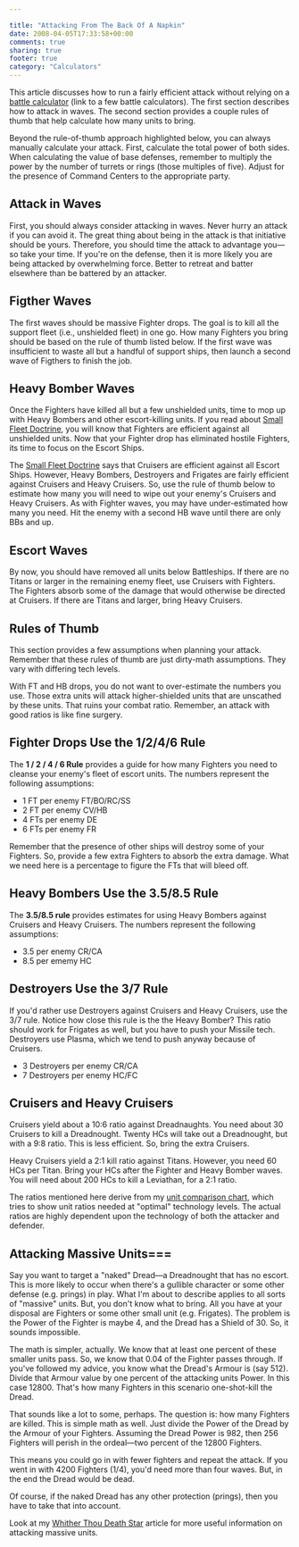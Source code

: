```yaml
---

title: "Attacking From The Back Of A Napkin"
date: 2008-04-05T17:33:58+00:00
comments: true
sharing: true
footer: true
category: "Calculators"
---
```



This article discusses how to run a fairly efficient attack without
relying on a [battle calculator](/astro-empires/battle-calculator) (link to a few battle calculators). The first section describes how to
attack in waves. The second section provides a couple rules of thumb
that help calculate how many units to bring.

Beyond the rule-of-thumb approach highlighted below, you can always
manually calculate your attack. First, calculate the total power of both
sides. When calculating the value of base defenses, remember to multiply
the power by the number of turrets or rings (those multiples of five).
Adjust for the presence of Command Centers to the appropriate party.

## Attack in Waves

First, you should always consider attacking in waves. Never hurry an
attack if you can avoid it. The great thing about being in the attack is
that initiative should be yours. Therefore, you should time the attack
to advantage you&mdash;so take your time. If you're on the defense, then it
is more likely you are being attacked by overwhelming force. Better to
retreat and batter elsewhere than be battered by an attacker.

## Figther Waves

The first waves should be massive Fighter drops. The goal is to kill all
the support fleet (i.e., unshielded fleet) in one go. How many Fighters
you bring should be based on the rule of thumb listed below. If the
first wave was insufficient to waste all but a handful of support ships,
then launch a second wave of Figthers to finish the job.

## Heavy Bomber Waves

Once the Fighters have killed all but a few unshielded units, time to
mop up with Heavy Bombers and other escort-killing units. If you read
about [Small Fleet Doctrine](/astro-empires/small-fleet-doctrine), you will know that Fighters are
efficient against all unshielded 
units.
Now that your Fighter drop has
eliminated hostile Fighters, its time to focus on the Escort Ships. 

The [Small Fleet Doctrine](/astro-empires/small-fleet-doctrine) says that Cruisers are efficient against
all Escort Ships. However, Heavy Bombers, Destroyers and Frigates are
fairly efficient against Cruisers and Heavy Cruisers. So, use the rule
of thumb below to estimate how many you will need to wipe out your
enemy's Cruisers and Heavy Cruisers. As with Fighter waves, you may have
under-estimated how many you need. Hit the enemy with a second HB wave
until there are only BBs and up.

## Escort Waves

By now, you should have removed all units below Battleships. If there
are no Titans or larger in the remaining enemy fleet, use Cruisers with
Fighters. The Fighters absorb some of the damage that would otherwise be
directed at Cruisers. If there are Titans and larger, bring Heavy
Cruisers.

## Rules of Thumb

This section provides a few assumptions when planning your 
attack.
Remember that these rules of thumb are just dirty-math assumptions. They
vary with differing tech levels.

With FT and HB drops, you do not want to over-estimate the numbers you
use. Those extra units will attack higher-shielded units that are
unscathed by these units. That ruins your combat ratio. Remember, an
attack with good ratios is like fine surgery.

## Fighter Drops Use the 1/2/4/6 Rule

The **1 / 2 / 4 / 6 Rule** provides a guide for how many Fighters you need
to cleanse your enemy's fleet of escort units.  The numbers represent
the following assumptions:

* 1 FT per enemy FT/BO/RC/SS
* 2 FT per enemy CV/HB
* 4 FTs per enemy DE
* 6 FTs per enemy FR

Remember that the presence of other ships will destroy some of your
Fighters. So, provide a few extra Fighters to absorb the extra damage.
What we need here is a percentage to figure the FTs that will bleed off.

## Heavy Bombers Use the 3.5/8.5 Rule

The **3.5/8.5 rule** provides estimates for using Heavy Bombers
against Cruisers and Heavy Cruisers.  The numbers represent the
following assumptions:

* 3.5 per enemy CR/CA
* 8.5 per ememy HC

## Destroyers Use the 3/7 Rule

If you'd rather use Destroyers against Cruisers and Heavy Cruisers, use
the 3/7 rule. Notice how close this rule is the the Heavy Bomber? This
ratio should work for Frigates as well, but you have to push your
Missile tech. Destroyers use Plasma, which we tend to push anyway
because of Cruisers.

* 3 Destroyers per enemy CR/CA
* 7 Destroyers per enemy HC/FC

## Cruisers and Heavy Cruisers

Cruisers yield about a 10:6 ratio against Dreadnaughts. You need about
30 Cruisers to kill a Dreadnought. Twenty HCs will take out a
Dreadnought, but with a 9:8 ratio. This is less efficient. So, bring the
extra Cruisers.

Heavy Cruisers yield a 2:1 kill ratio against Titans. However, you need
60 HCs per Titan. Bring your HCs after the Fighter and Heavy Bomber
waves. You will need about 200 HCs to kill a Leviathan, for a 2:1 ratio.

The ratios mentioned here derive from my
[unit comparison chart](http://espacesociety.org/units.html), which
tries to show unit ratios needed at "optimal" technology levels. The
actual ratios are highly dependent upon the technology of both the
attacker and defender.

## Attacking Massive Units===

Say you want to target a "naked" Dread&mdash;a Dreadnought that has no escort. This is more likely to occur when there's a gullible character or some other defense (e.g. prings) in play. What I'm about to describe applies to all sorts of "massive" units. But, you don't know what to bring. All you have at your disposal are Fighters or some other small unit (e.g. Frigates). The problem is the Power of the Fighter is maybe 4, and the Dread has a Shield of 30. So, it sounds impossible.

The math is simpler, actually. We know that at least one percent of these smaller units pass. So, we know that 0.04 of the Fighter passes through. If you've followed my advice, you know what the Dread's Armour is (say 512). Divide that Armour value by one percent of the attacking units Power. In this case 12800. That's how many Fighters in this scenario one-shot-kill the Dread.

That sounds like a lot to some, perhaps. The question is: how many Fighters are killed. This is simple math as well. Just divide the Power of the Dread by the Armour of your Fighters. Assuming the Dread Power is 982, then 256 Fighters will perish in the ordeal&mdash;two percent of the 12800 Fighters.

This means you could go in with fewer fighters and repeat the attack. If you went in with 4200 Fighters (1/4), you'd need more than four waves. But, in the end the Dread would be dead.

Of course, if the naked Dread has any other protection (prings), then you have to take that into account.

Look at my [Whither Thou Death Star](/astro-empires/whither-thou-death-star) article for more useful information on attacking massive units. 



